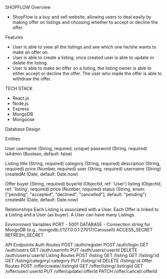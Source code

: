 SHOPFLOW
Overview

- ShopFlow is a buy and sell website, allowing users to deal easily by making offer on listings and choosing whether to accept or decline the offer.

Features

- User is able to view all the listings and see which one he/she wants to make an offer on.
- User is able to create a listing, once created user is able to update or delete the listing.
- User is able to make an offer on a listing, the listing owner is able to either accept or decline the offer. The user who made the offer is able to withdraw the offer.

TECH STACK

- React.js
- Node.js
- Express
- MongoDB
- Mongoose

Database Design

Entities

User
username (String, required, unique)
password (String, required)
isAdmin (Boolean, default: false)

Listing
title (String, required)
category (String, required)
description (String, required)
price (Number, required)
user (String, required)
username (String)
createdAt (Date, default: Date.now)

Offer
buyer (String, required)
buyerId (ObjectId, ref: 'User')
listing (ObjectId, ref: 'listing', required)
price (Number, required)
status (String, enum: ["pending", "accepted", "declined", "cancelled"], default: "pending")
createdAt (Date, default: Date.now)

Relationships
Each Listing is associated with a User.
Each Offer is linked to a Listing and a User (as buyer).
A User can have many Listings.

Environment Variables
PORT - 5001
DATABASE - Connection string for MongoDB (e.g., mongodb://127.0.0.1:27017/Carousell)
ACCESS_SECRET
REFRESH_SECRET

API Endpoints
Auth Routes
POST /auth/register
POST /auth/login
GET /auth/users
GET /auth/userinfo
PUT /auth/users/:userId
DELETE /auth/users/:userId
Listing Routes
POST /listing
GET /listing
GET /listing/:id
GET /listing/category/:category
PUT /listing/:id
DELETE /listing/:id
Offer Routes
POST /offer/create/:listingId
GET /offer/listing/:listingId
GET /offer/user/:userId
PUT /offer/update/:offerId
PATCH /offer/cancel/:offerId
